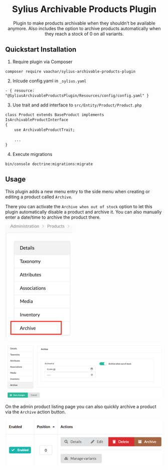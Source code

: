 <h1 align="center">Sylius Archivable Products Plugin</h1>

<p align="center">Plugin to make products archivable when they shouldn't be available anymore. Also includes the option to archive products automatically when they reach a stock of 0 on all variants.</p>

## Quickstart Installation

1. Require plugin via Composer
```
composer require vaachar/sylius-archivable-products-plugin
```
2. Inlcude config.yaml in `_sylius.yaml`
```
- { resource: "@SyliusArchivableProductsPlugin/Resources/config/config.yaml" }
```

3. Use trait and add interface to `src/Entity/Product/Product.php`
```
class Product extends BaseProduct implements IsArchivableProductInterface
{
    use ArchivableProductTrait;

    ...
}
```

4. Execute migrations
```
bin/console doctrine:migrations:migrate
```

## Usage

This plugin adds a new menu entry to the side menu when creating or editing a product called `Archive`.

There you can activate the `Archive when out of stock` option to let this plugin automatically disable a product and archive it. You can also manually enter a date/time to archive the product there.

![](https://github.com/Vaalyn/sylius-archivable-products-plugin/raw/master/screenshots/product_side_menu.png)

![](https://github.com/Vaalyn/sylius-archivable-products-plugin/raw/master/screenshots/product_archive_menu.png)

On the admin product listing page you can also quickly archive a product via the `Archive` action button.

![](https://github.com/Vaalyn/sylius-archivable-products-plugin/raw/master/screenshots/product_list_archive_button.png)

